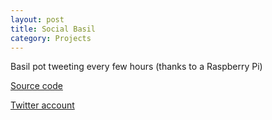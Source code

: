 ```yaml
---
layout: post
title: Social Basil
category: Projects
---
```


Basil pot tweeting every few hours (thanks to a Raspberry Pi)

[Source code](https://github.com/martinfilliau/pitweet)

[Twitter account](https://twitter.com/SocialBasil)
